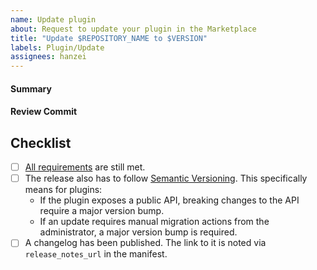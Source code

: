 ```yaml
---
name: Update plugin
about: Request to update your plugin in the Marketplace
title: "Update $REPOSITORY_NAME to $VERSION"
labels: Plugin/Update
assignees: hanzei
---
```


<!--
Thank you very for continuing to develop and maintain your plugin. It will go through a review process to make sure all requirements are still met since the last release.
-->

#### Summary
<!--
Are there any notable changes since the last release?
-->

#### Review Commit
<!--
Please link to an open-source repository and release or commit that should be used for review. It does not suffice to point at an already built plugin: Mattermost code reviews and builds all plugins itself when listing in the marketplace.
-->

## Checklist

- [ ] [All requirements](https://developers.mattermost.com/extend/plugins/community-plugin-marketplace/#requirements-for-adding-community-plugin-to-the-marketplace) are still met.
- [ ] The release also has to follow [Semantic Versioning](https://semver.org/). This specifically means for plugins:
  - If the plugin exposes a public API, breaking changes to the API require a major version bump.
  - If an update requires manual migration actions from the administrator, a major version bump is required.
- [ ] A changelog has been published. The link to it is noted via `release_notes_url` in the manifest.
